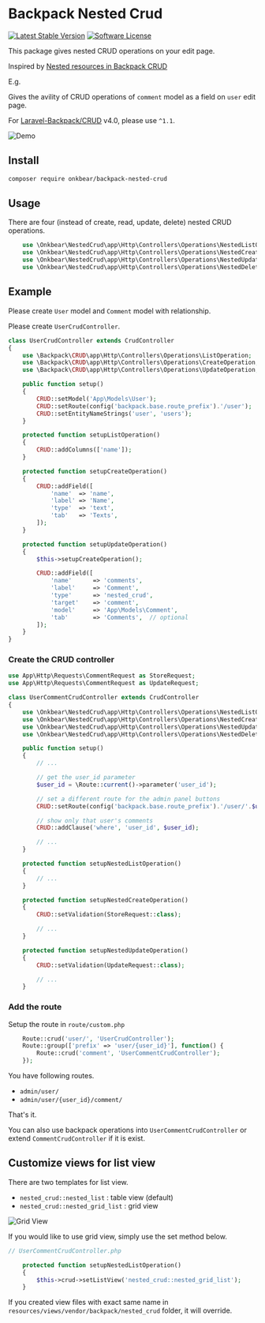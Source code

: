 # Backpack Nested Crud

[![Latest Stable Version](https://img.shields.io/packagist/v/onkbear/backpack-nested-crud.svg?style=flat-square)](https://packagist.org/packages/onkbear/backpack-nested-crud)
[![Software License](https://img.shields.io/github/license/onkbear/backpack-nested-crud?style=flat-square)](LICENSE)

This package gives nested CRUD operations on your edit page.

Inspired by [Nested resources in Backpack CRUD](https://backpackforlaravel.com/articles/tutorials/nested-resources-in-backpack-crud)

E.g.

Gives the avility of CRUD operations of `comment` model as a field on `user` edit page.

For [Laravel-Backpack/CRUD](https://github.com/Laravel-Backpack/CRUD) v4.0, please use `^1.1`.

![Demo](https://user-images.githubusercontent.com/6011203/71384896-04b19080-25dc-11ea-9c97-6ee38d31619c.gif)

## Install

``` bash
composer require onkbear/backpack-nested-crud
```

## Usage

There are four (instead of create, read, update, delete) nested CRUD operations.

``` php
    use \Onkbear\NestedCrud\app\Http\Controllers\Operations\NestedListOperation;
    use \Onkbear\NestedCrud\app\Http\Controllers\Operations\NestedCreateOperation;
    use \Onkbear\NestedCrud\app\Http\Controllers\Operations\NestedUpdateOperation;
    use \Onkbear\NestedCrud\app\Http\Controllers\Operations\NestedDeleteOperation;
```

## Example

Please create `User` model and `Comment` model with relationship.

Please create `UserCrudController`.

```php
class UserCrudController extends CrudController
{
    use \Backpack\CRUD\app\Http\Controllers\Operations\ListOperation;
    use \Backpack\CRUD\app\Http\Controllers\Operations\CreateOperation;
    use \Backpack\CRUD\app\Http\Controllers\Operations\UpdateOperation;

    public function setup()
    {
        CRUD::setModel('App\Models\User');
        CRUD::setRoute(config('backpack.base.route_prefix').'/user');
        CRUD::setEntityNameStrings('user', 'users');
    }

    protected function setupListOperation()
    {
        CRUD::addColumns(['name']);
    }

    protected function setupCreateOperation()
    {
        CRUD::addField([
            'name'  => 'name',
            'label' => 'Name',
            'type'  => 'text',
            'tab'   => 'Texts',
        ]);
    }

    protected function setupUpdateOperation()
    {
        $this->setupCreateOperation();

        CRUD::addField([
            'name'      => 'comments',
            'label'     => 'Comment',
            'type'      => 'nested_crud',
            'target'    => 'comment',
            'model'     => 'App\Models\Comment',
            'tab'       => 'Comments',  // optional
        ]);
    }
}

```

### Create the CRUD controller

``` php
use App\Http\Requests\CommentRequest as StoreRequest;
use App\Http\Requests\CommentRequest as UpdateRequest;

class UserCommentCrudController extends CrudController
{
    use \Onkbear\NestedCrud\app\Http\Controllers\Operations\NestedListOperation;
    use \Onkbear\NestedCrud\app\Http\Controllers\Operations\NestedCreateOperation;
    use \Onkbear\NestedCrud\app\Http\Controllers\Operations\NestedUpdateOperation;
    use \Onkbear\NestedCrud\app\Http\Controllers\Operations\NestedDeleteOperation;

    public function setup()
    {
        // ...

        // get the user_id parameter
        $user_id = \Route::current()->parameter('user_id');

        // set a different route for the admin panel buttons
        CRUD::setRoute(config('backpack.base.route_prefix').'/user/'.$user_id.'/comment');

        // show only that user's comments
        CRUD::addClause('where', 'user_id', $user_id);

        // ...
    }

    protected function setupNestedListOperation()
    {
        // ...
    }

    protected function setupNestedCreateOperation()
    {
        CRUD::setValidation(StoreRequest::class);

        // ...
    }

    protected function setupNestedUpdateOperation()
    {
        CRUD::setValidation(UpdateRequest::class);

        // ...
    }
```

### Add the route

Setup the route in `route/custom.php`

``` php
    Route::crud('user/', 'UserCrudController');
    Route::group(['prefix' => 'user/{user_id}'], function() {
        Route::crud('comment', 'UserCommentCrudController');
    });
```

You have following routes.

- `admin/user/`
- `admin/user/{user_id}/comment/`

That's it.

You can also use backpack operations into `UserCommentCrudController` or extend `CommentCrudController` if it is exist.

## Customize views for list view

There are two templates for list view.

- `nested_crud::nested_list` : table view (default)
- `nested_crud::nested_grid_list` : grid view

![Grid View](https://user-images.githubusercontent.com/6011203/71385071-15163b00-25dd-11ea-9b99-880d8f52af67.png)

If you would like to use grid view, simply use the set method below.

``` php
// UserCommentCrudController.php

    protected function setupNestedListOperation()
    {
        $this->crud->setListView('nested_crud::nested_grid_list');
    }
```

If you created view files with exact same name in `resources/views/vendor/backpack/nested_crud` folder, it will override.
